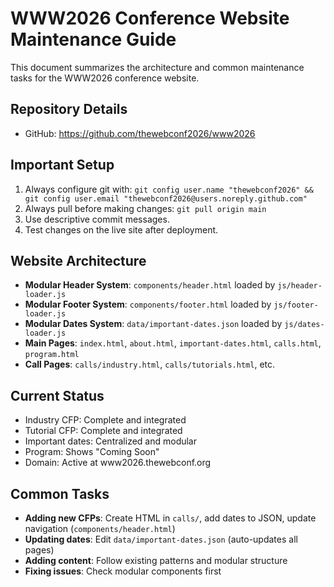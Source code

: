 # WWW2026 Conference Website Maintenance Guide

This document summarizes the architecture and common maintenance tasks for the WWW2026 conference website.

## Repository Details
- GitHub: https://github.com/thewebconf2026/www2026

## Important Setup
1. Always configure git with: `git config user.name "thewebconf2026" && git config user.email "thewebconf2026@users.noreply.github.com"`
2. Always pull before making changes: `git pull origin main`
3. Use descriptive commit messages.
4. Test changes on the live site after deployment.

## Website Architecture
- **Modular Header System**: `components/header.html` loaded by `js/header-loader.js`
- **Modular Footer System**: `components/footer.html` loaded by `js/footer-loader.js`
- **Modular Dates System**: `data/important-dates.json` loaded by `js/dates-loader.js`
- **Main Pages**: `index.html`, `about.html`, `important-dates.html`, `calls.html`, `program.html`
- **Call Pages**: `calls/industry.html`, `calls/tutorials.html`, etc.

## Current Status
- Industry CFP: Complete and integrated
- Tutorial CFP: Complete and integrated
- Important dates: Centralized and modular
- Program: Shows "Coming Soon"
- Domain: Active at www2026.thewebconf.org

## Common Tasks
- **Adding new CFPs**: Create HTML in `calls/`, add dates to JSON, update navigation (`components/header.html`)
- **Updating dates**: Edit `data/important-dates.json` (auto-updates all pages)
- **Adding content**: Follow existing patterns and modular structure
- **Fixing issues**: Check modular components first


